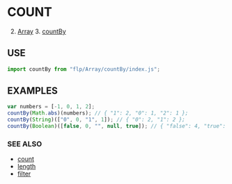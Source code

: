 # COUNT

2. [Array](../README.md)
    3. [countBy](./README.md)


## USE

```javascript
import countBy from "flp/Array/countBy/index.js";
```

## EXAMPLES

```javascript
var numbers = [-1, 0, 1, 2];
countBy(Math.abs)(numbers); // { "1": 2, "0": 1, "2": 1 };
countBy(String)(["0", 0, "1", 1]); // { "0": 2, "1": 2 };
countBy(Boolean)([false, 0, "", null, true]); // { "false": 4, "true": 1 };
```

### SEE ALSO

- [count](../count/README.md)
- [length](../length/README.md)
- [filter](../filter/README.md)
